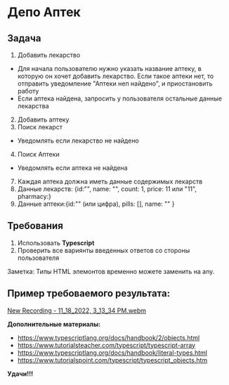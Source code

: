 # Депо Аптек

## Задача
1. Добавить лекарство
  - Для начала пользователю нужно указать название аптеку, в которую он хочет добавить лекарство. Если такое аптеки нет, то отправить уведомление "Аптеки неп найдено", и приостановить работу 
  - Если аптека найдена, запросить у пользователя остальные данные лекарства 
2. Добавить аптеку 
3. Поиск лекарст
  - Уведомлять если лекарство не найдено
4. Поиск Аптеки
  - Уведомлять если аптека не найдена
7. Каждая аптека должна иметь данные содержимых лекарств 
8. Данные лекарств:
  {id:"", name: "", count: 1, price: 11 или "11", pharmacy:}
9.  Данные аптеки:{id:"" (или цифра), pills: [], name: "" } 


## Требования
1. Использовать **Typescript**
2. Проверить все вариянты введенных ответов со стороны пользователя

Заметка: Типы HTML элемонтов временно можете заменить на any.




## Пример требоваемого результата:

[New Recording - 11_18_2022, 3_13_34 PM.webm](https://user-images.githubusercontent.com/55394442/202693275-0523bb5e-272a-4bad-ae89-0f808265e9fc.webm)


**Дополнительные материалы:**
- https://www.typescriptlang.org/docs/handbook/2/objects.html
- https://www.tutorialsteacher.com/typescript/typescript-array
- https://www.typescriptlang.org/docs/handbook/literal-types.html
- https://www.tutorialspoint.com/typescript/typescript_objects.htm

**Удачи!!!**
